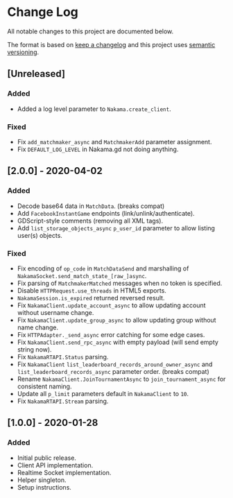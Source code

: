 # Change Log
All notable changes to this project are documented below.

The format is based on [keep a changelog](http://keepachangelog.com/) and this project uses [semantic versioning](http://semver.org/).

## [Unreleased]

### Added

- Added a log level parameter to `Nakama.create_client`.

### Fixed

- Fix `add_matchmaker_async` and `MatchmakerAdd` parameter assignment.
- Fix `DEFAULT_LOG_LEVEL` in Nakama.gd not doing anything.

## [2.0.0] - 2020-04-02

### Added

- Decode base64 data in `MatchData`. (breaks compat)
- Add `FacebookInstantGame` endpoints (link/unlink/authenticate).
- GDScript-style comments (removing all XML tags).
- Add `list_storage_objects_async` `p_user_id` parameter to allow listing user(s) objects.

### Fixed

- Fix encoding of `op_code` in `MatchDataSend` and marshalling of `NakamaSocket.send_match_state_[raw_]async`.
- Fix parsing of `MatchmakerMatched` messages when no token is specified.
- Disable `HTTPRequest.use_threads` in HTML5 exports.
- `NakamaSession.is_expired` returned reversed result.
- Fix `NakamaClient.update_account_async` to allow updating account without username change.
- Fix `NakamaClient.update_group_async` to allow updating group without name change.
- Fix `HTTPAdapter._send_async` error catching for some edge cases.
- Fix `NakamaClient.send_rpc_async` with empty payload (will send empty string now).
- Fix `NakamaRTAPI.Status` parsing.
- Fix `NakamaClient` `list_leaderboard_records_around_owner_async` and `list_leaderboard_records_async` parameter order. (breaks compat)
- Rename `NakamaClient.JoinTournamentAsync` to `join_tournament_async` for consistent naming.
- Update all `p_limit` parameters default in `NakamaClient` to `10`.
- Fix `NakamaRTAPI.Stream` parsing.

## [1.0.0] - 2020-01-28
### Added
- Initial public release.
- Client API implementation.
- Realtime Socket implementation.
- Helper singleton.
- Setup instructions.
